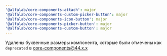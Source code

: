 ```yaml
---
'@alfalab/core-components-attach': major
'@alfalab/core-components-custom-picker-button': major
'@alfalab/core-components-icon-button': major
'@alfalab/core-components-picker-button': major
'@alfalab/core-components-custom-button': major
---
```


Удалены буквенные размеры компонента, которые были отмечены как `deprecated` в core-components@44.x.x
